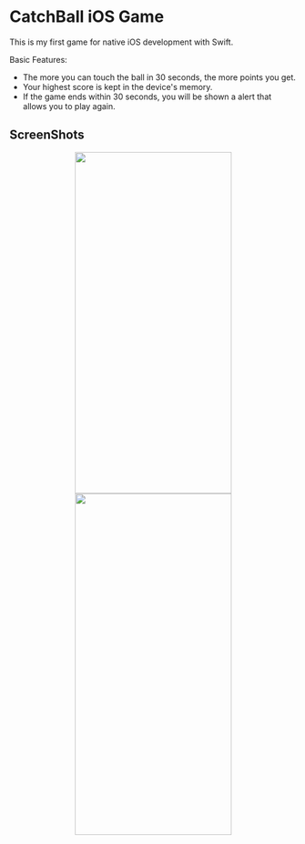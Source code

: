 # CatchBall iOS Game

This is my first game for native iOS development with Swift. 

Basic Features:

- The more you can touch the ball in 30 seconds, the more points you get.
- Your highest score is kept in the device's memory.
- If the game ends within 30 seconds, you will be shown a alert that allows you to play again.

## ScreenShots

<div align='center'>
  <img src="https://github.com/DogukanSakin/CatchBall/assets/86911611/89be048e-222d-4e85-bb6b-496cff102161" width="275" height="600">
  <img src="https://github.com/DogukanSakin/CatchBall/assets/86911611/c676a7c1-9b2f-431f-aad2-069edda7bd52" width="275" height="600">
</div>

